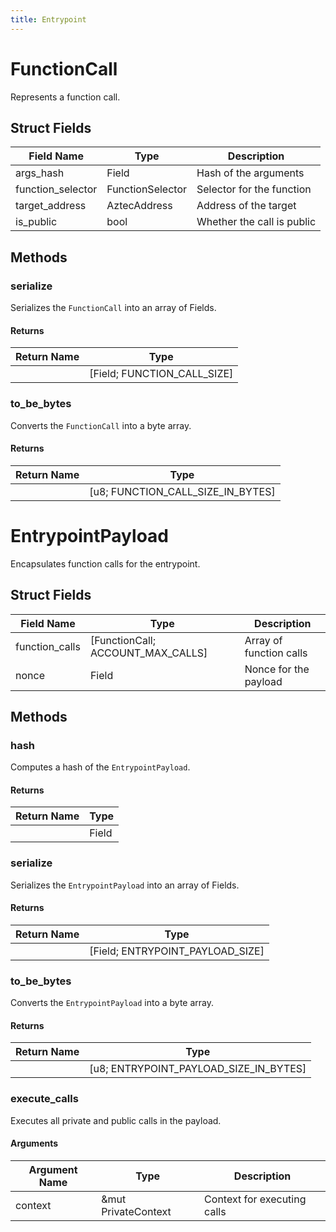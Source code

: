 ```yaml
---
title: Entrypoint
---
```


# FunctionCall
Represents a function call.

## Struct Fields
| Field Name         | Type              | Description             |
|--------------------|-------------------|-------------------------|
| args_hash          | Field             | Hash of the arguments   |
| function_selector  | FunctionSelector  | Selector for the function |
| target_address     | AztecAddress      | Address of the target   |
| is_public          | bool              | Whether the call is public |

## Methods

### serialize
Serializes the `FunctionCall` into an array of Fields.
#### Returns
| Return Name | Type                         |
|-------------|------------------------------|
|             | [Field; FUNCTION_CALL_SIZE]  |

### to_be_bytes
Converts the `FunctionCall` into a byte array.
#### Returns
| Return Name | Type                               |
|-------------|------------------------------------|
|             | [u8; FUNCTION_CALL_SIZE_IN_BYTES]  |

# EntrypointPayload
Encapsulates function calls for the entrypoint.

## Struct Fields
| Field Name      | Type                           | Description                 |
|-----------------|--------------------------------|-----------------------------|
| function_calls  | [FunctionCall; ACCOUNT_MAX_CALLS] | Array of function calls    |
| nonce           | Field                          | Nonce for the payload       |

## Methods

### hash
Computes a hash of the `EntrypointPayload`.
#### Returns
| Return Name | Type         |
|-------------|--------------|
|             | Field        |

### serialize
Serializes the `EntrypointPayload` into an array of Fields.
#### Returns
| Return Name | Type                             |
|-------------|----------------------------------|
|             | [Field; ENTRYPOINT_PAYLOAD_SIZE] |

### to_be_bytes
Converts the `EntrypointPayload` into a byte array.
#### Returns
| Return Name | Type                                    |
|-------------|-----------------------------------------|
|             | [u8; ENTRYPOINT_PAYLOAD_SIZE_IN_BYTES]  |

### execute_calls
Executes all private and public calls in the payload.
#### Arguments
| Argument Name  | Type                | Description                 |
|----------------|---------------------|-----------------------------|
| context        | &mut PrivateContext | Context for executing calls |
